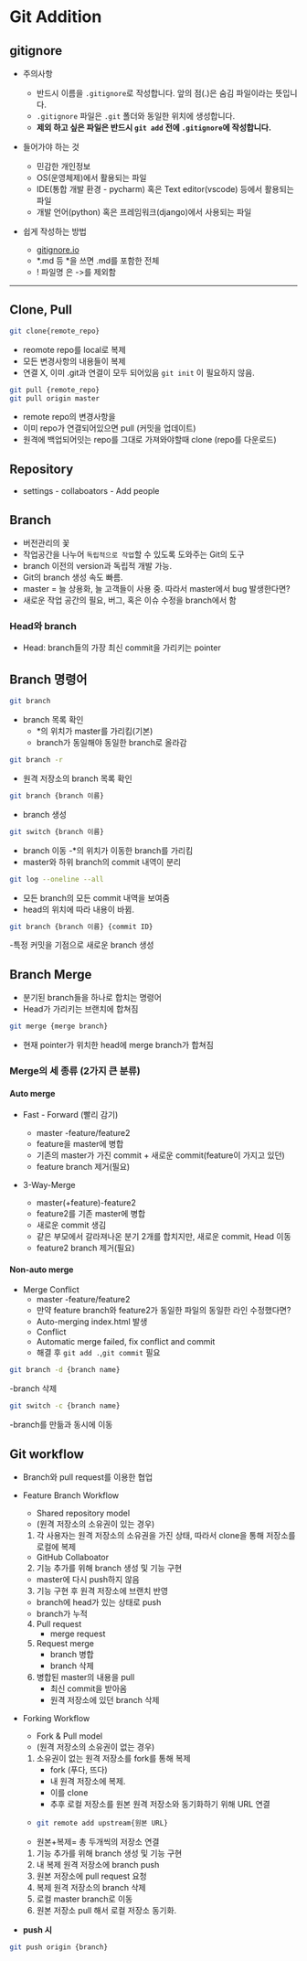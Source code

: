 # Git Addition
## gitignore
- 주의사항
  - 반드시 이름을 `.gitignore`로 작성합니다. 앞의 점(.)은 숨김 파일이라는 뜻입니다.
  - `.gitignore` 파일은 `.git` 폴더와 동일한 위치에 생성합니다.
  - **제외 하고 싶은 파일은 반드시 `git add` 전에 `.gitignore`에 작성합니다.**

- 들어가야 하는 것
  - 민감한 개인정보
  - OS(운영체제)에서 활용되는 파일
  - IDE(통합 개발 환경 - pycharm) 혹은 Text editor(vscode) 등에서 활용되는 파일
  - 개발 언어(python) 혹은 프레임워크(django)에서 사용되는 파일
- 쉽게 작성하는 방법
  - [gitignore.io](https://www.toptal.com/developers/gitignore/)
  - *.md 등 *을 쓰면 .md를 포함한 전체
  - ! 파일명 은 ->를 제외함
---

## Clone, Pull

```bash
git clone{remote_repo}
```
- reomote repo를 local로 복제
- 모든 변경사항의 내용들이 복제
- 연결 X, 이미 .git과 연결이 모두 되어있음
`git init` 이 필요하지 않음.

```bash
git pull {remote_repo}
git pull origin master
```
- remote repo의 변경사항을 
- 이미 repo가 연결되어있으면 pull
(커밋을 업데이트)
- 원격에 백업되어잇는 repo를 그대로 가져와야할때
clone (repo를 다운로드)

## Repository
- settings - collaboators - Add people

## Branch
- 버전관리의 꽃
- 작업공간을 나누어 `독립적으로 작업`할 수 있도록 도와주는 Git의 도구
- branch 이전의 version과 독립적 개발 가능.
- Git의 branch 생성 속도 빠름.
- master = 늘 상용화, 늘 고객들이 사용 중. 따라서 master에서 bug 발생한다면?
- 새로운 작업 공간의 필요, 버그, 혹은 이슈 수정을 branch에서 함

### Head와 branch
- Head: branch들의 가장 최신 commit을 가리키는 pointer

## Branch 명령어
```bash
git branch
```
- branch 목록 확인
  - *의 위치가 master를 가리킴(기본)
  - branch가 동일해야 동일한 branch로 올라감
```bash
git branch -r
```
- 원격 저장소의 branch 목록 확인
```bash
git branch {branch 이름}
```
- branch 생성
```bash
git switch {branch 이름}
```
- branch 이동
  -*의 위치가 이동한 branch를 가리킴
- master와 하위 branch의 commit 내역이 분리
```bash
git log --oneline --all
```
- 모든 branch의 모든 commit 내역을 보여줌
- head의 위치에 따라 내용이 바뀜.
```bash
git branch {branch 이름} {commit ID}
```
-특정 커밋을 기점으로 새로운 branch 생성 

## Branch Merge
- 분기된 branch들을 하나로 합치는 명령어
- Head가 가리키는 브랜치에 합쳐짐
```bash
git merge {merge branch}
```
- 현재 pointer가 위치한 head에 merge branch가 합쳐짐

### Merge의 세 종류 (2가지 큰 분류)
#### Auto merge
- Fast - Forward (빨리 감기)
  - master -feature/feature2
  - feature을 master에 병합
  - 기존의 master가 가진 commit + 새로운 commit(feature이 가지고 있던)
  - feature branch 제거(필요)
  
- 3-Way-Merge
  - master(+feature)-feature2
  - feature2를 기존 master에 병합
  - 새로운 commit 생김
  - 같은 부모에서 갈라져나온 분기 2개를 합치지만, 새로운 commit, Head 이동
  - feature2 branch 제거(필요)
#### Non-auto merge
- Merge Conflict
  - master -feature/feature2
  - 만약 feature branch와 feature2가 동일한 파일의 동일한 라인 수정했다면?
  - Auto-merging index.html 발생
  - Conflict
  - Automatic merge failed, fix conflict and commit
  - 해결 후 `git add .`,`git commit` 필요

```bash
git branch -d {branch name}
```
-branch 삭제

```bash
git switch -c {branch name}
```
-branch를 만듦과 동시에 이동

## Git workflow
- Branch와 pull request를 이용한 협업

- Feature Branch Workflow
  - Shared repository model
  - (원격 저장소의 소유권이 있는 경우)
  1. 각 사용자는 원격 저장소의 소유권을 가진 상태, 따라서 clone을 통해 저장소를 로컬에 복제
    - GitHub Collaboator
  2. 기능 추가를 위해 branch 생성 및 기능 구현
    - master에 다시 push하지 않음
  3. 기능 구현 후 원격 저장소에 브랜치 반영
    - branch에 head가 있는 상태로 push
    - branch가 누적 
  4. Pull request
     - merge request
  5. Request merge
     - branch 병합
     - branch 삭제
  6. 병합된 master의 내용을 pull
     - 최신 commit을 받아옴
     - 원격 저장소에 있던 branch 삭제
- Forking Workflow
  - Fork & Pull model
  - (원격 저장소의 소유권이 없는 경우)
  1. 소유권이 없는 원격 저장소를 fork를 통해 복제
     - fork (푸다, 뜨다)
     - 내 원격 저장소에 복제.
     - 이를 clone
     - 추후 로컬 저장소를 원본 원격 저장소와 동기화하기 위해 URL 연결
  -   ```bash
      git remote add upstream{원본 URL}
      ```
    - 원본+복제= 총 두개씩의 저장소 연결
  1. 기능 추가를 위해 branch 생성 및 기능 구현
  2. 내 복제 원격 저장소에 branch  push
  3. 원본 저장소에 pull request 요청
  4. 복제 원격 저장소의 branch 삭제
  5. 로컬 master branch로 이동
  6. 원본 저장소 pull 해서 로컬 저장소 동기화.
 
- **push 시**
 ```bash
 git push origin {branch}
 ```